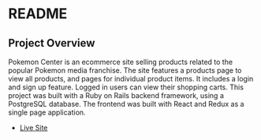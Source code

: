 # README

<h2>Project Overview</h2>
<p>Pokemon Center is an ecommerce site selling products related to the popular Pokemon media franchise.  The site features a products page to view all products, and pages for individual product items. It includes a login and sign up feature.  Logged in users can view their shopping carts.  This project was built with a Ruby on Rails backend framework, using a PostgreSQL database. The frontend was built with React and Redux as a single page application. </p>

* [Live Site](https://pokemon-center-app.herokuapp.com/#/)

